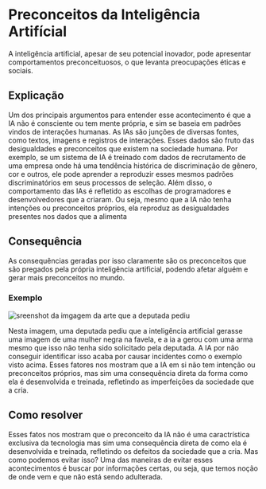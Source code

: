 # Preconceitos da Inteligência Artifícial

A inteligência artificial, apesar de seu potencial inovador, pode apresentar comportamentos preconceituosos, o que levanta preocupações éticas e sociais.

## Explicação

Um dos principais argumentos para entender esse acontecimento é que a IA não é consciente ou tem mente própria, e sim se baseia em padrões vindos de interações humanas.
As IAs são junções de diversas fontes, como textos, imagens e registros de interações. Esses dados são fruto das desigualdades e preconceitos que existem na sociedade humana. Por exemplo, se um sistema de IA é treinado com dados de recrutamento de uma empresa onde há uma tendência histórica de discriminação de gênero, cor e outros, ele pode aprender a reproduzir esses mesmos padrões discriminatórios em seus processos de seleção. Além disso, o comportamento das IAs é refletido as escolhas de programadores e desenvolvedores que a criaram. Ou seja, mesmo que a IA não tenha intenções ou preconceitos próprios, ela reproduz as desigualdades presentes nos dados que a alimenta

## Consequência

As consequências geradas por isso claramente são os preconceitos que são pregados pela própria inteligência artificial, podendo afetar alguém e gerar mais preconceitos no mundo.

### Exemplo 

![sreenshot da imgagem da arte que a deputada pediu](https://www.google.com/imgres?q=racismo%20inteligencia%20artificial&imgurl=https%3A%2F%2Fs2-oglobo.glbimg.com%2F1JiWh781S6N8qq8GpftL4FMeGM4%3D%2F600x0%2Ffilters%3Aquality(70)%2Fhttps%3A%2F%2Fi.s3.glbimg.com%2Fv1%2FAUTH_da025474c0c44edd99332dddb09cabe8%2Finternal_photos%2Fbs%2F2023%2FA%2Fo%2F9XmU9XRHez6dS6G245zw%2F395705665-18389736169024220-4476508717729749104-n.jpg&imgrefurl=https%3A%2F%2Foglobo.globo.com%2Frio%2Fnoticia%2F2023%2F10%2F26%2Fapos-ter-imagem-gerada-por-inteligencia-artificial-com-uma-arma-em-favela-deputada-do-rio-denuncia-racismo-algoritmico.ghtml&docid=r6RtWsxAqKWnGM&tbnid=rXLujU0OI6EsUM&vet=12ahUKEwi5lNGLr7aIAxWuHLkGHX9FLPgQM3oECBQQAA..i&w=600&h=600&hcb=2&ved=2ahUKEwi5lNGLr7aIAxWuHLkGHX9FLPgQM3oECBQQAA)

Nesta imagem, uma deputada pediu que a inteligência artificial gerasse uma imagem de uma mulher negra na favela, e a ia a gerou com uma arma mesmo que isso não tenha sido solicitado pela deputada. A IA por não conseguir identificar isso acaba por causar incidentes como o exemplo visto acima.
Esses fatores nos mostram que a IA em si não tem intenção ou preconceitos próprios, mas sim uma consequência direta da forma como ela é desenvolvida e treinada, refletindo as imperfeições da sociedade que a cria.

## Como resolver

Esses fatos nos mostram que o preconceito da IA não é uma caractrística exclusiva da tecnologia mas sim uma consequência direta de como ela é desenvolvida e treinada, refletindo os defeitos da sociedade que a cria. Mas como podemos evitar isso?
Uma das maneiras de evitar esses acontecimentos é buscar por informações certas, ou seja, que temos noção de onde vem e que não está sendo adulterada.



